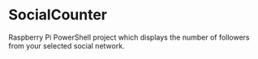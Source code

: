 # SocialCounter
Raspberry Pi PowerShell project which displays the number of followers from your selected social network.
